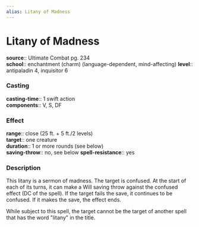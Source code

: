 ```yaml
---
alias: Litany of Madness
---
```


# Litany of Madness 

**source**:: Ultimate Combat pg. 234  
**school**:: enchantment (charm) (language-dependent, mind-affecting)
**level**:: antipaladin 4, inquisitor 6

### Casting 

**casting-time**:: 1 swift action  
**components**:: V, S, DF

### Effect 

**range**:: close (25 ft. + 5 ft./2 levels)  
**target**:: one creature  
**duration**:: 1 or more rounds (see below)  
**saving-throw**:: no, see below
**spell-resistance**:: yes

### Description 

This litany is a sermon of madness. The target is confused. At the start of each of its turns, it can make a Will saving throw against the confused effect (DC of the spell). If the target fails the save, it continues to be confused. If it makes the save, the effect ends.  
  
While subject to this spell, the target cannot be the target of another spell that has the word "litany" in the title.
